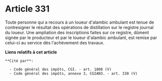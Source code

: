 # Article 331

Toute personne qui a recours à un loueur d'alambic ambulant est tenue de contresigner le résultat des opérations de
distillation sur le registre journal du loueur. Une ampliation des inscriptions faites sur ce registre, dûment signée par le
producteur et par le loueur d'alambic ambulant, est remise par celui-ci au service dès l'achèvement des travaux.

**Liens relatifs à cet article**

	**Cité par**:

	  - Code général des impôts, CGI. - art. 1808 (V)
	  - Code général des impôts, annexe 3, CGIAN3. - art. 330 (V)
